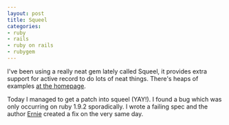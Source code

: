 ```yaml
---
layout: post
title: Squeel
categories:
- ruby
- rails
- ruby on rails
- rubygem
---
```

I've been using a really neat gem lately called Squeel, it provides extra
support for active record to do lots of neat things. There's heaps of
examples [at the homepage](http://erniemiller.org/projects/squeel/).

Today I managed to get a patch into squeel (YAY!). I found a bug which was only
occurring on ruby 1.9.2 sporadically. I wrote a failing spec and the author
[Ernie](http://twitter.com/erniemiller) created a fix on the very same day.